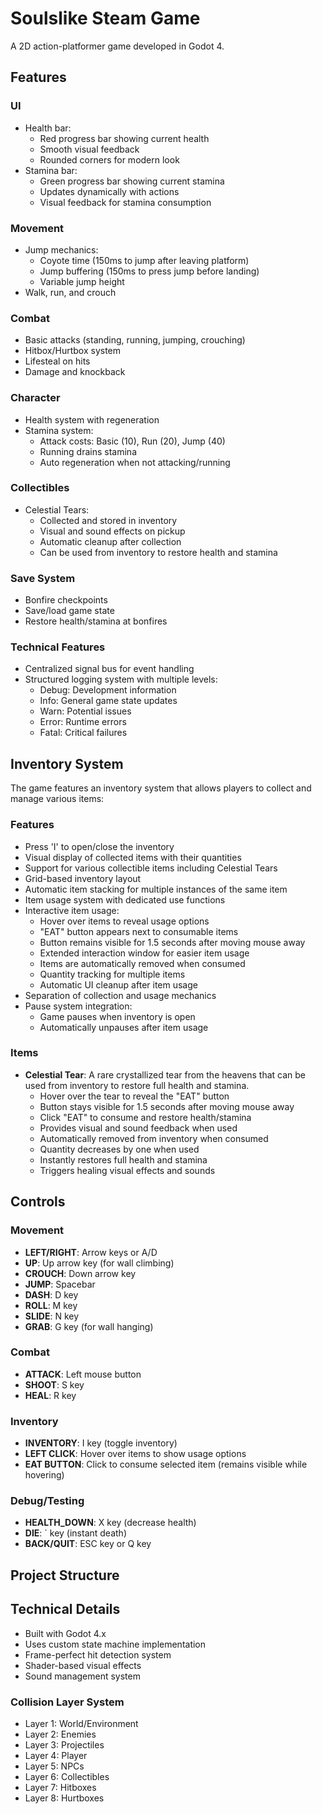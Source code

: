 # Soulslike Steam Game

A 2D action-platformer game developed in Godot 4.

## Features

### UI
- Health bar:
  - Red progress bar showing current health
  - Smooth visual feedback
  - Rounded corners for modern look
- Stamina bar:
  - Green progress bar showing current stamina
  - Updates dynamically with actions
  - Visual feedback for stamina consumption

### Movement
- Jump mechanics:
  - Coyote time (150ms to jump after leaving platform)
  - Jump buffering (150ms to press jump before landing)
  - Variable jump height
- Walk, run, and crouch

### Combat
- Basic attacks (standing, running, jumping, crouching)
- Hitbox/Hurtbox system
- Lifesteal on hits
- Damage and knockback

### Character
- Health system with regeneration
- Stamina system:
  - Attack costs: Basic (10), Run (20), Jump (40)
  - Running drains stamina
  - Auto regeneration when not attacking/running

### Collectibles
- Celestial Tears:
  - Collected and stored in inventory
  - Visual and sound effects on pickup
  - Automatic cleanup after collection
  - Can be used from inventory to restore health and stamina

### Save System
- Bonfire checkpoints
- Save/load game state
- Restore health/stamina at bonfires

### Technical Features
- Centralized signal bus for event handling
- Structured logging system with multiple levels:
  - Debug: Development information
  - Info: General game state updates
  - Warn: Potential issues
  - Error: Runtime errors
  - Fatal: Critical failures

## Inventory System
The game features an inventory system that allows players to collect and manage various items:

### Features
- Press 'I' to open/close the inventory
- Visual display of collected items with their quantities
- Support for various collectible items including Celestial Tears
- Grid-based inventory layout
- Automatic item stacking for multiple instances of the same item
- Item usage system with dedicated use functions
- Interactive item usage:
  - Hover over items to reveal usage options
  - "EAT" button appears next to consumable items
  - Button remains visible for 1.5 seconds after moving mouse away
  - Extended interaction window for easier item usage
  - Items are automatically removed when consumed
  - Quantity tracking for multiple items
  - Automatic UI cleanup after item usage
- Separation of collection and usage mechanics
- Pause system integration:
  - Game pauses when inventory is open
  - Automatically unpauses after item usage

### Items
- **Celestial Tear**: A rare crystallized tear from the heavens that can be used from inventory to restore full health and stamina.
  - Hover over the tear to reveal the "EAT" button
  - Button stays visible for 1.5 seconds after moving mouse away
  - Click "EAT" to consume and restore health/stamina
  - Provides visual and sound feedback when used
  - Automatically removed from inventory when consumed
  - Quantity decreases by one when used
  - Instantly restores full health and stamina
  - Triggers healing visual effects and sounds

## Controls

### Movement
- **LEFT/RIGHT**: Arrow keys or A/D
- **UP**: Up arrow key (for wall climbing)
- **CROUCH**: Down arrow key
- **JUMP**: Spacebar
- **DASH**: D key
- **ROLL**: M key
- **SLIDE**: N key
- **GRAB**: G key (for wall hanging)

### Combat
- **ATTACK**: Left mouse button
- **SHOOT**: S key
- **HEAL**: R key

### Inventory
- **INVENTORY**: I key (toggle inventory)
- **LEFT CLICK**: Hover over items to show usage options
- **EAT BUTTON**: Click to consume selected item (remains visible while hovering)

### Debug/Testing
- **HEALTH_DOWN**: X key (decrease health)
- **DIE**: ` key (instant death)
- **BACK/QUIT**: ESC key or Q key

## Project Structure

## Technical Details
- Built with Godot 4.x
- Uses custom state machine implementation
- Frame-perfect hit detection system
- Shader-based visual effects
- Sound management system

### Collision Layer System
- Layer 1: World/Environment
- Layer 2: Enemies
- Layer 3: Projectiles
- Layer 4: Player
- Layer 5: NPCs
- Layer 6: Collectibles
- Layer 7: Hitboxes
- Layer 8: Hurtboxes
